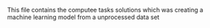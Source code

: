 This file contains the computee tasks solutions 
which was creating a machine learning model from a unprocessed data set
